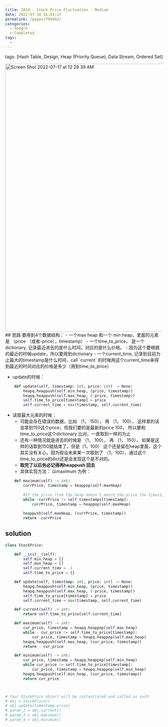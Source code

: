 ```yaml
---
title: 2034 - Stock Price Fluctuation - Medium
date: 2022-07-10 16:03:17
permalink: /pages/f9b942/
categories:
  - Google
  - Completed
tags:
  - 
---
```

tags: [Hash Table, Design, Heap (Priority Queue), Data Stream, Ordered Set]


<img width="857" alt="Screen Shot 2022-07-17 at 12 28 39 AM" src="https://user-images.githubusercontent.com/41789327/179388531-84ca57b5-93f4-43b7-bb1c-299c7a1fcde8.png">
## 思路
要用到4个数据结构：
- 一个max heap 和一个 min heap，里面的元素是 （price （或者-price），timestamp）
- 一个time_to_price， 是一个dictionary, 记录最近进去的是什么时间，对应的是什么价格。
	- 因为这个要根据的最近的时候update，所以要用到dictionary
- 一个current_time, 记录到目前为止最大的timestamp是什么时间，call `current` 的时候用这个current_time来得到最近的时间对应的价格是多少（用到time_to_price）


- update的时候：
```python
    def update(self, timestamp: int, price: int) -> None:
        heapq.heappush(self.min_heap, (price, timestamp))
        heapq.heappush(self.max_heap, (-price, timestamp))
        self.time_to_price[timestamp] = price
        self.current_time = max(timestamp, self.current_time)
```

- 读取最大元素的时候：
	- 可能会存在错误的数据，比如 （1， 150）， 再 （1， 100）， 这样拿的话会拿到150这个price，但我们要的是最新的price 100， 所以要和time_to_price这个dictionary 比对，一直取到一样的为止
	- 还有一种情况就是进去的时候是 （1， 100）， 再 （1， 150）， 如果是这样的话取到150就结束了。但是（1，100） 这个还是留在heap里面，这个其实没有关心，因为假设未来某一次取到了 （1，100），通过这个time_to_price的dict还是会发现这个是不对的。
	- **取完了以后务必记得再heappush 回去**
	- 具体实现方法： 以maximum 为例：

```python
    def maximum(self) -> int:
        currPrice, timestamp = heappop(self.maxHeap)
		
		#If the price from the heap doesn't match the price the timestamp indicates, keep popping from the heap
        while -currPrice != self.timestamps[timestamp]:
            currPrice, timestamp = heappop(self.maxHeap)
            
        heappush(self.maxHeap, (currPrice, timestamp))
        return -currPrice
```

## solution
```python
class StockPrice:

    def __init__(self):
        self.min_heap = []
        self.max_heap = []
        self.current_time = -1
        self.time_to_price = {}

    def update(self, timestamp: int, price: int) -> None:
        heapq.heappush(self.min_heap, (price, timestamp))
        heapq.heappush(self.max_heap, (-price, timestamp))
        self.time_to_price[timestamp] = price
        self.current_time = max(timestamp, self.current_time)

    def current(self) -> int:
        return self.time_to_price[self.current_time]

    def maximum(self) -> int:
        cur_price, timestamp = heapq.heappop(self.max_heap)
        while - cur_price != self.time_to_price[timestamp]:
            cur_price, timestamp = heapq.heappop(self.max_heap)
        heapq.heappush(self.max_heap, (cur_price, timestamp))
        return - cur_price

    def minimum(self) -> int:
        cur_price, timestamp = heapq.heappop(self.min_heap)
        while cur_price != self.time_to_price[timestamp]:
            cur_price, timestamp = heapq.heappop(self.min_heap)
        heapq.heappush(self.min_heap, (cur_price, timestamp))
        return cur_price



# Your StockPrice object will be instantiated and called as such:
# obj = StockPrice()
# obj.update(timestamp,price)
# param_2 = obj.current()
# param_3 = obj.maximum()
# param_4 = obj.minimum()
```